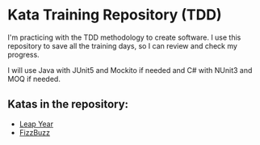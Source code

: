 # Kata Training Repository (TDD) 

I'm practicing with the TDD methodology to create software. I use this repository to save all the training days, so I can review and check my progress. 

I will use Java with JUnit5 and Mockito if needed and C# with NUnit3 and MOQ if needed.

## Katas in the repository: 

* [Leap Year](https://github.com/RamonMartinezNieto/KataTraining/tree/master/LeapYear)
*  [FizzBuzz](https://github.com/RamonMartinezNieto/KataTraining/tree/master/FizzBuzz)
